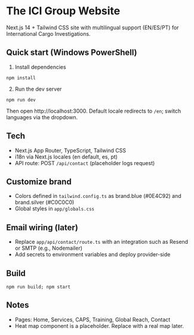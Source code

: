 # The ICI Group Website

Next.js 14 + Tailwind CSS site with multilingual support (EN/ES/PT) for International Cargo Investigations.

## Quick start (Windows PowerShell)

1. Install dependencies

```
npm install
```

2. Run the dev server

```
npm run dev
```

Then open http://localhost:3000. Default locale redirects to `/en`; switch languages via the dropdown.

## Tech

- Next.js App Router, TypeScript, Tailwind CSS
- i18n via Next.js locales (en default, es, pt)
- API route: POST `/api/contact` (placeholder logs request)

## Customize brand

- Colors defined in `tailwind.config.ts` as brand.blue (#0E4C92) and brand.silver (#C0C0C0)
- Global styles in `app/globals.css`

## Email wiring (later)

- Replace `app/api/contact/route.ts` with an integration such as Resend or SMTP (e.g., Nodemailer)
- Add secrets to environment variables and deploy provider-side

## Build

```
npm run build; npm start
```

## Notes

- Pages: Home, Services, CAPS, Training, Global Reach, Contact
- Heat map component is a placeholder. Replace with a real map later.
